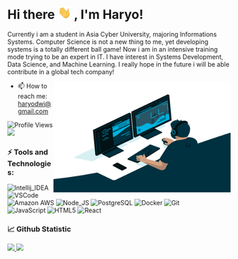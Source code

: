 # Hi there <img src="https://raw.githubusercontent.com/whysaputro/whysaputro/master/wave.gif" width="30px"> , I'm Haryo!
 
Currently i am a student in Asia Cyber University, majoring Informations Systems. Computer Science is not a new thing to me, yet developing systems is a totally different ball game! Now i am in an intensive training mode trying to be an expert in IT. I have interest in Systems Development, Data Science, and Machine Learning. I really hope in the future i will be able contribute in a global tech company!

<img align="right" alt="GIF" src="https://raw.githubusercontent.com/whysaputro/whysaputro/master/code.gif" width="400" height="250" />
 
- 📫 How to reach me: haryodwi@gmail.com
 

![Profile Views](https://gpvc.arturio.dev/haryodwi)
<a href="https://www.linkedin.com/in/haryodwi/"><img src="https://img.shields.io/badge/-linkedin-informational?style=flat&logo=linkedin&logoColor=white&color=0077b5" /></a>

### ⚡ Tools and Technologies:
![Intellij_IDEA](https://img.shields.io/badge/IDE-IntelliJ_IDEA-informational?style=flat&logo=intellij-idea&logoColor=white&color=2bbc8a)
![VSCode](https://img.shields.io/badge/Text_Editor-VSCode-informational?style=flat&logo=visual-studio-code&logoColor=white&color=2bbc8a)
![Amazon AWS](https://img.shields.io/badge/Cloud-Amazon_AWS-informational?style=flat&logo=amazon-aws&logoColor=white&color=2bbc8a)
![Node_JS](https://img.shields.io/badge/Tools-Nodejs-informational?style=flat&logo=Node.js&logoColor=white&color=2bbc8a)
![PostgreSQL](https://img.shields.io/badge/Tools-PostgreSQL-informational?style=flat&logo=postgresql&logoColor=white&color=2bbc8a)
![Docker](https://img.shields.io/badge/Tools-Docker-informational?style=flat&logo=docker&logoColor=white&color=2bbc8a)
![Git](https://img.shields.io/badge/Tools-Git-informational?style=flat&logo=git&logoColor=white&color=2bbc8a)
</br>
![JavaScript](https://img.shields.io/badge/Code-JavaScript-informational?style=flat&logo=javascript&logoColor=white&color=2bbc8a)
![HTML5](https://img.shields.io/badge/Code-HTML5-informational?style=flat&logo=html5&logoColor=white&color=2bbc8a)
![React](https://img.shields.io/badge/Code-React-informational?style=flat&logo=react&logoColor=white&color=2bbc8a)

  
### 📈 Github Statistic
<p align="left" dir="auto">
    <a href="https://github.com/haryodwi">
      <img height="150em" src="https://github-readme-stats-eight-theta.vercel.app/api?username=haryodwi&show_icons=true&theme=ayu-mirage&include_all_commits=true&count_private=true" style="max-width: 100%;"/>
      <img height="150em" src="https://github-readme-stats-eight-theta.vercel.app/api/top-langs/?username=haryodwi&layout=compact&langs_count=8&theme=ayu-mirage" style="max-width: 100%;"/>
    </a>
</p>
